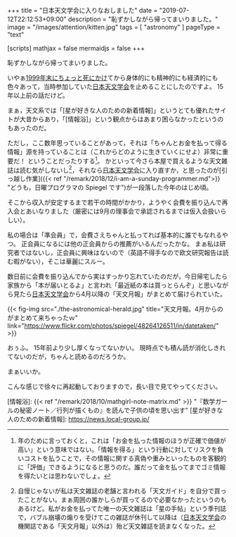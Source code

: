 +++
title = "日本天文学会に入りなおしました"
date =  "2019-07-12T22:12:53+09:00"
description = "恥ずかしながら帰ってまいりました。"
image = "/images/attention/kitten.jpg"
tags = [ "astronomy" ]
pageType = "text"

[scripts]
  mathjax = false
  mermaidjs = false
+++

恥ずかしながら帰ってまいりました。

いやぁ[1999年末にちょっと死にかけ](https://baldanders.info/spiegel/log/nikki/ "Spiegelの闘病日記")てから身体的にも精神的にも経済的にも色々あって，当時参加していた[日本天文学会]を止めることにしたのですよ。
15年以上前の話だけど。

まぁ，天文系では「[星が好きな人のための新着情報]」というとても優れたサイトが大昔からあり，「[情報浴]」という観点からはあまり困らなかったというのもあったのだ。

ただし，ここ数年思っていることがあって，それは「ちゃんとお金を払って得る情報」源を持っていることは（これからどのように生きていくにせよ）非常に重要だ！ ということだったりする[^info1]。
かといって今さら本屋で買えるような天文雑誌は読む気がしないし[^mag1]，それなら[日本天文学会]に入り直すか，と思ったのが[引っ越し作業]({{< ref "/remark/2018/12/i-am-a-sunday-programmer.md">}} "どうも，日曜プログラマの Spiegel です")が一段落した今年のはじめ頃。

[^info1]: 年のために言っておくと，これは「お金を払った情報のほうが正確で価値が高い」という意味ではない。「情報を得る」という行動に対してリスクを負いコストを払うことで，その情報に関する真偽や重みといったものを客観的に「評価」できるようになると思うのだ。誰だって金を払ってまでゴミ情報を得たいとは思わないでしょ。
[^mag1]: 自慢じゃないが私は天文雑誌の老舗と言われる「天文ガイド」を自分で買ったことがない。まぁ周囲の誰かしらが買ってるので必要なかったというのもあるけど。私がお金を払ってた唯一の天文雑誌は「星の手帖」という季刊誌で，バブル崩壊の煽りを受けてこの雑誌が休刊して以降は（[日本天文学会]の機関誌である「天文月報」以外は）殆ど天文雑誌を読まなくなった。

そこから収入が安定するまで若干の時間がかかり，ようやく会費を振り込んで再入会とあいなりました（厳密には9月の理事会で承認されるまでは仮入会扱いらしい）。

私の場合は「準会員」で，会費さえちゃんと払ってれば基本的に誰でもなれるやつ。
正会員になるには他の正会員からの推薦がいるんだったかな。
まぁ私は研究者ではないし，正会員に興味はないので（英語不得手なので欧文研究報告は読む暇がない），そこは華麗にスルー。

数日前に会費を振り込んでから実はすっかり忘れていたのだが，今日帰宅したら家族から「本が届いとるよ」と言われ「最近紙の本は買っとらんぞ」と思いながら見たら[日本天文学会]から4月以降の「天文月報」がまとめて届けられていた。

{{< fig-img src="./the-astronomical-herald.jpg" title="天文月報。4月からのがまとめて来ちゃったｗ" link="https://www.flickr.com/photos/spiegel/48264126511/in/datetaken/" >}}

おぅふ。
15年前より少し厚くなってないかい。
現時点でも積ん読が消化しきれてないのだが，ちゃんと読めるのだろうか。

まぁいいか。

こんな感じで徐々に再起動しておりますので，長い目で見てやってください。

[日本天文学会]: http://www.asj.or.jp/ "公益社団法人 日本天文学会"
[情報浴]: {{< ref "/remark/2018/10/mathgirl-note-matrix.md" >}} "『数学ガールの秘密ノート／行列が描くもの』を読んで子供の頃を思い出す"
[星が好きな人のための新着情報]: https://news.local-group.jp/

